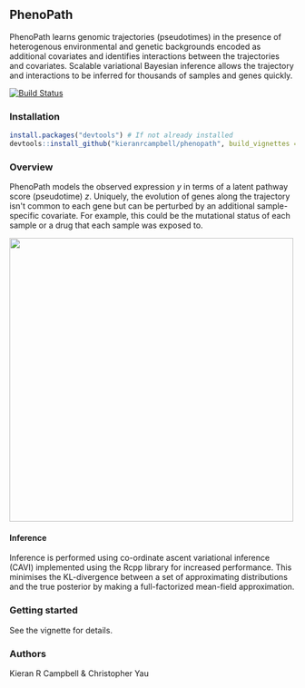 ## PhenoPath

PhenoPath learns genomic trajectories (pseudotimes) in the presence of heterogenous environmental and genetic backgrounds encoded as additional covariates and identifies interactions between the trajectories and covariates. Scalable variational Bayesian inference allows the trajectory and interactions to be inferred for thousands of samples and genes quickly.

[![Build Status](https://travis-ci.org/kieranrcampbell/phenopath.svg?branch=master)](https://travis-ci.org/kieranrcampbell/phenopath)


### Installation

```r
install.packages("devtools") # If not already installed
devtools::install_github("kieranrcampbell/phenopath", build_vignettes = TRUE)
```

### Overview

PhenoPath models the observed expression *y* in terms of a latent pathway score (pseudotime) *z*. Uniquely, the evolution of genes along the trajectory isn't common to each gene but can be perturbed by an additional sample-specific covariate. For example, this could be the mutational status of each sample or a drug that each sample was exposed to.

<img src="https://user-images.githubusercontent.com/2039489/26843141-1deacabc-4ae7-11e7-8630-a6a6e425ca0b.png" width="500"/>

#### Inference

Inference is performed using co-ordinate ascent variational inference (CAVI) implemented using the Rcpp library for increased performance. This minimises the KL-divergence between a set of approximating distributions and the true posterior by making a full-factorized mean-field approximation.


### Getting started

See the vignette for details.



### Authors

Kieran R Campbell & Christopher Yau